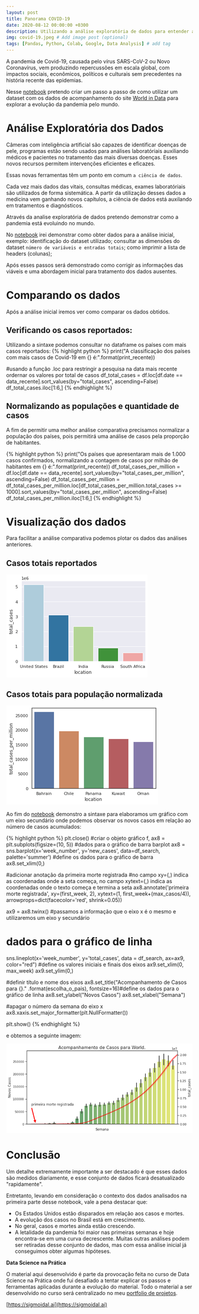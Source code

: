 ```yaml
---
layout: post
title: Panorama COVID-19
date: 2020-08-12 00:00:00 +0300
description: Utilizando a análise exploratória de dados para entender a evolução da COVID-19 # Add post description (optional)
img: covid-19.jpeg # Add image post (optional)
tags: [Pandas, Python, Colab, Google, Data Analysis] # add tag
---
```


A pandemia de Covid-19, causada pelo vírus SARS-CoV-2 ou Novo Coronavírus, vem produzindo repercussões em escala global, com impactos sociais, econômicos, políticos e culturais sem precedentes na história recente das epidemias.


Nesse [notebook](https://colab.research.google.com/github/mabittar/Portfolio/blob/master/Panorama_do_COVID_19_no_Mundo.ipynb) pretendo criar um passo a passo de como utilizar um dataset com os dados de acompanhamento do site [World in Data](https://ourworldindata.org/) para explorar a evolução da pandemia pelo mundo.

# Análise Exploratória dos Dados

  Câmeras com inteligência artificial são capazes de identificar doenças de pele, programas estão sendo usados para análises laboratóriais auxiliando médicos e pacientes no tratamento das mais diversas doenças. Esses novos recursos permitem intervenções eficientes e eficazes.

  Essas novas ferramentas têm um ponto em comum `a ciência de dados`.

  Cada vez mais dados das vitais, consultas médicas, exames laboratóriais são utilizados de forma sistemática. A partir da utilização desses dados a medicina vem ganhando novos capítulos, a ciência de dados está auxilando em tratamentos e diagnósticos. 

  Através da analise exploratória de dados pretendo demonstrar como a pandemia está evoluindo no mundo.

  No [notebook](https://colab.research.google.com/github/mabittar/Portfolio/blob/master/Panorama_do_COVID_19_no_Mundo.ipynb) irei demonstrar como obter dados para a análise inicial, exemplo: identificação do dataset utilizado;  consultar as dimensões do dataset `número de variáveis e entradas totais`; como imprimir a lista de headers (colunas); 

  Após esses passos será demonstrado como corrigir as informações das viáveis e uma abordagem inicial para tratamento dos dados ausentes.

# Comparando os dados
  Após a análise inicial iremos ver como comparar os dados obtidos.

## Verificando os casos reportados:
  Utilizando a sintaxe podemos consultar no dataframe os países com mais casos reportados:
  {% highlight python %}
  print("A classificação dos países com mais casos de Covid-19 em {} é:".format(print_recente))

  #usando a função .loc para restringir a pesquisa na data mais recente  ordernar os valores por total de casos
  df_total_cases = df.loc[df.date == data_recente].sort_values(by="total_cases", ascending=False)
  df_total_cases.iloc[1:6,]
  {% endhighlight %}

## Normalizando as populações e quantidade de casos
  A fim de permitir uma melhor análise comparativa precisamos normalizar a população dos países, pois permitirá uma análise de casos pela proporção de habitantes.

  {% highlight python %}
  print("Os países que apresentaram mais de 1.000 casos confirmados, normalizando a contagem de casos por milhão de habitantes em {} é:".format(print_recente))
  df_total_cases_per_million = df.loc[df.date == data_recente].sort_values(by="total_cases_per_million", ascending=False)
  df_total_cases_per_million = df_total_cases_per_million.loc[df_total_cases_per_million.total_cases >= 1000].sort_values(by="total_cases_per_million", ascending=False)
  df_total_cases_per_million.iloc[1:6,]
  {% endhighlight %}

# Visualização dos dados

  Para facilitar a análise comparativa podemos plotar os dados das análises anteriores.
  
## Casos totais reportados
  ![](/assets/img/covid-total-cases.png)

## Casos totais para população normalizada
  ![](assets/img/covid-total_cases_per_million.png)

Ao fim do [notebook](https://colab.research.google.com/github/mabittar/Portfolio/blob/master/Panorama_do_COVID_19_no_Mundo.ipynb) demonstro a sintaxe para elaboramos um gráfico com um eixo secundário onde podemos observar os novos casos em relação ao número de casos acumulados:

{% highlight python %}
plt.close()
#criar o objeto gráfico
f, ax8 = plt.subplots(figsize=(10, 5))
#dados para o gráfico de barra barplot
ax8 = sns.barplot(x='week_number', y='new_cases', data=df_search, palette='summer') #define os dados para o gráfico de barra
ax8.set_xlim(0,)

#adicionar anotação da primeira morte registrada
#no campo xy=(,) indica as coordenadas onde a seta começa, no campo xytext=(,) indica as coordenadas onde o texto começa e termina a seta
ax8.annotate('primeira morte registrada', xy=(first_week, 2), xytext=(1, first_week+(max_casos/4)),
            arrowprops=dict(facecolor='red', shrink=0.05)) 


ax9 = ax8.twinx() #passamos a informação que o eixo x é o mesmo e utilizaremos um eixo y secundário
# dados para o gráfico de linha
sns.lineplot(x='week_number', y='total_cases', data = df_search, ax=ax9, color="red")
#define os valores iniciais e finais dos eixos
ax9.set_xlim(0, max_week)
ax9.set_ylim(0,)

#definir título e nome dos eixos
ax8.set_title("Acompanhamento de Casos para {}." .format(escolha_o_pais), fontsize=16)#define os dados para o gráfico de linha
ax8.set_ylabel("Novos Casos")
ax8.set_xlabel("Semana")

#apagar o número da semana do eixo x
ax8.xaxis.set_major_formatter(plt.NullFormatter())

plt.show()
{% endhighlight %}

e obtemos a seguinte imagem:

![](/assets/img/covid-acompanhamento.png)

# Conclusão
Um detalhe extremamente importante a ser destacado é que esses dados são medidos diariamente, e esse conjunto de dados ficará desatualizado "rapidamente".

Entretanto, levando em consideração o contexto dos dados analisados na primeira parte desse notebook, vale a pena destacar que:

 - Os Estados Unidos estão disparados em relação aos casos e mortes.
 - A evolução dos casos no Brasil está em crescimento.
 - No geral, casos e mortes ainda estão crescendo.
 - A letalidade da pandemia foi maior nas primeiras semanas e hoje encontra-se em uma curva decrescente.
Muitas outras análises podem ser retiradas desse conjunto de dados, mas com essa análise inicial já conseguimos obter algumas hipóteses.

**Data Science na Prática**

O material aqui desenvolvido é parte da provocação feita no curso de Data Science na Prática onde fui desafiado a tentar explicar os passos e ferramentas aplicadas durante a evolução do material.
Todo o material a ser desenvolvido no curso será centralizado no meu [portfolio de projetos](https://github.com/mabittar/Portfolio). 

[https://sigmoidal.ai](https://sigmoidal.ai)
